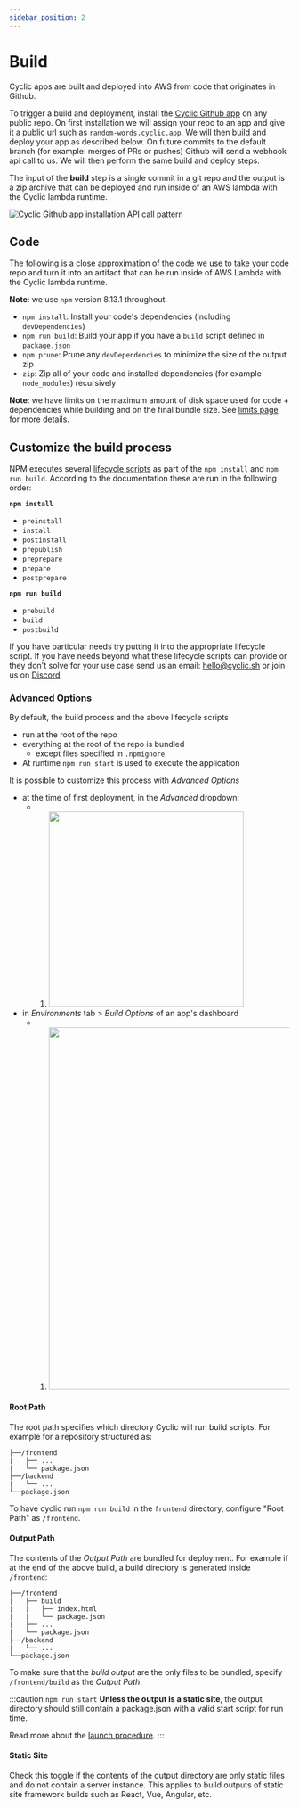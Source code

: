 ```yaml
---
sidebar_position: 2
---
```


# Build

<head>
    <link rel="stylesheet" href="https://cdnjs.cloudflare.com/ajax/libs/font-awesome/6.0.0-beta2/css/all.min.css" />
</head>

Cyclic apps are built and deployed into AWS from code that originates in Github.

To trigger a build and deployment, install the [Cyclic Github app](https://github.com/apps/cyclic-sh) on any public repo. On first installation we will assign your repo to an app and give it a public url such as `random-words.cyclic.app`. We will then build and deploy your app as described below. On future commits to the default branch (for example: merges of PRs or pushes) Github will send a webhook api call to us. We will then perform the same build and deploy steps.

The input of the **build** step is a single commit in a git repo and the output is a zip archive that can be deployed and run inside of an AWS lambda with the Cyclic lambda runtime.

<div style={{textAlign: 'center'}}>

![Cyclic Github app installation API call pattern](/img/diagram/build-process.drawio.png "Cyclic Github app installation")

</div>

## Code

The following is a close approximation of the code we use to take your code repo and turn it into an artifact that can be run inside of AWS Lambda with the Cyclic lambda runtime.

**Note**: we use `npm` version 8.13.1 throughout.

- `npm install`: Install your code's dependencies (including `devDependencies`)
- `npm run build`: Build your app if you have a `build` script defined in `package.json`
- `npm prune`: Prune any `devDependencies` to minimize the size of the output zip
- `zip`: Zip all of your code and installed dependencies (for example `node_modules`) recursively

**Note**: we have limits on the maximum amount of disk space used for code + dependencies while building and on the final bundle size. See [limits page](/overview/limits) for more details.

## Customize the build process

NPM executes several [lifecycle scripts](https://docs.npmjs.com/cli/v8/using-npm/scripts#npm-install) as part of the `npm install` and `npm run build`. According to the documentation these are run in the following order:

**`npm install`**
- `preinstall`
- `install`
- `postinstall`
- `prepublish`
- `preprepare`
- `prepare`
- `postprepare`

**`npm run build`**
- `prebuild`
- `build`
- `postbuild`

If you have particular needs try putting it into the appropriate lifecycle script. If you have needs beyond what these lifecycle scripts can provide or they don't solve for your use case send us an email: <i className="far fa-envelope"></i> hello@cyclic.sh or join us on [<i className="fab fa-discord"></i>  Discord](https://discord.gg/huhcqxXCbE)

### Advanced Options

By default, the build process and the above lifecycle scripts
-  run at the root of the repo 
-  everything at the root of the repo is bundled
   -  except files specified in `.npmignore`
-  At runtime `npm run start` is used to execute the application

It is possible to customize this process with _Advanced Options_
- at the time of first deployment, in the _Advanced_ dropdown:
  - 1. <img src="/img/build_options_1.png" width="350px"/>
- in  _Environments_ tab > _Build Options_ of an app's dashboard
  - 1. <img src="/img/build_options_2.png" width="650px"/>

#### **Root Path**
The root path specifies which directory Cyclic will run build scripts. 
For example for a repository structured as:
```
├──/frontend
|   ├── ...
|   └── package.json
├──/backend
|   └── ...
└──package.json
```

To have cyclic run `npm run build` in the `frontend` directory, configure "Root Path" as `/frontend`.

#### **Output Path**
The contents of the _Output Path_ are bundled for deployment. For example if at the end of the above build, a build directory is generated inside `/frontend`:
```
├──/frontend
|   ├── build
|   |   ├── index.html
|   |   └── package.json
|   ├── ...
|   └── package.json
├──/backend
|   └── ...
└──package.json
```
To make sure that the _build output_ are the only files to be bundled, specify `/frontend/build` as the _Output Path_.


:::caution `npm run start`
**Unless the output is a static site**, the output directory should still contain a package.json with a valid start script for run time. 

Read more about the [launch procedure](/overview/launch#start).
:::

#### **Static Site**
Check this toggle if the contents of the output directory are only static files and do not contain a server instance. This applies to build outputs of static site framework builds such as React, Vue, Angular, etc.









